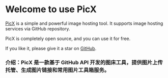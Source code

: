 
# Welcome to use PicX

[PicX](https://github.com/XPoet/picx) is a simple and powerful image hosting tool. It supports image hosting services via GitHub repository.

PicX is completely open source, and you can use it for free.

If you like it, please give it a star on [GitHub](https://github.com/XPoet/picx).

### 介绍：PicX 是一款基于 GitHub API 开发的图床工具，提供图片上传托管、生成图片链接和常用图片工具箱服务。        
